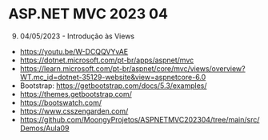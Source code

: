 # ASP.NET MVC 2023 04

9. 04/05/2023 - Introdução às Views
- https://youtu.be/W-DCQQVYvAE
- https://dotnet.microsoft.com/pt-br/apps/aspnet/mvc
- https://learn.microsoft.com/pt-br/aspnet/core/mvc/views/overview?WT.mc_id=dotnet-35129-website&view=aspnetcore-6.0
- Bootstrap: https://getbootstrap.com/docs/5.3/examples/
- https://themes.getbootstrap.com/
- https://bootswatch.com/
- https://www.csszengarden.com/
- https://github.com/MoongyProjetos/ASPNETMVC202304/tree/main/src/Demos/Aula09
